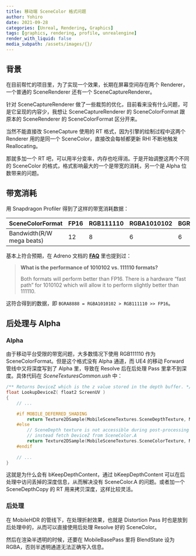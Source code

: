 ```yaml
---
title: 移动端 SceneColor 格式问题
author: Yohiro
date: 2021-09-28
categories: [Unreal, Rendering, Graphics]
tags: [graphics, rendering, profile, unrealengine]
render_with_liquid: false
media_subpath: /assets/images/{}/
---
```

## 背景

在目前帮忙的项目里，为了实现一个效果，长期在屏幕空间存在两个 Renderer，一个普通的 SceneRenderer 还有一个 SceneCaptureRenderer。

针对 SceneCaptureRenderer 做了一些裁剪的优化，目前看来没有什么问题，可是它呈现的内容少，我想让 SceneCaptureRenderer 的 SceneColorFormat 跟原本的 SceneRenderer 的 SceneColorFormat 区分开来。

当然不能直接改 SceneCapture 使用的 RT 格式，因为引擎的绘制过程中这两个 Renderer 用的是同一个 SceneColor，直接改会每帧都更新 RHI 不断地触发 Reallocating。

那就多加一个 RT 吧，可以用半分变率，内存也吃得消。于是开始调整这两个不同的 SceneColor 的格式，格式影响最大的一个是带宽的消耗，另一个是 Alpha 位数带来的问题。

## 带宽消耗

用 Snapdragon Profiler 得到了这样的带宽消耗数据：

| SceneColorFormat          | FP16 | RGB111110 | RGBA1010102 | BGRA8888 |
|:--------------------------|:-----|:----------|:------------|:---------|
| Bandwidth(R/W mega beats) | 12   | 8         | 6           | 6        |

基本上符合预期，在 Adreno 文档的 [**FAQ**](https://developer.qualcomm.com/sites/default/files/docs/adreno-gpu/snapdragon-game-toolkit/gdg/gpu/faq.html#what-is-the-performance-of-1010102-vs-111110-formats) 里也提到过：

> **What is the performance of 1010102 vs. 111110 formats?**
>
> Both formats will perform better than FP16.
> There is a hardware “fast path” for 1010102 which will allow it to perform slightly better than 111110.

这符合得到的数据，即 `BGRA8888 = RGBA1010102 > RGB111110 >> FP16`。

## 后处理与 Alpha

### Alpha

由于移动平台受限的带宽问题，大多数情况下使用 RGB111110 作为 SceneColorFormat。但是这个格式没有 Alpha 通道，而 UE4 的移动 Forward 管线中又将深度写到了 Alpha 里，导致在 Resolve 后在后处理 Pass 里拿不到深度。具体代码在 *SceneTexturesCommon.ush* 中：

``` c
/** Returns DeviceZ which is the z value stored in the depth buffer. */
float LookupDeviceZ( float2 ScreenUV )
{
    // ...

	#if MOBILE_DEFERRED_SHADING
		return Texture2DSample(MobileSceneTextures.SceneDepthTexture, MobileSceneTextures.SceneDepthTextureSampler, ScreenUV).r;
	#else
		// SceneDepth texture is not accessible during post-processing as we discard it at the end of mobile BasePass
		// instead fetch DeviceZ from SceneColor.A
		return Texture2DSample(MobileSceneTextures.SceneColorTexture, MobileSceneTextures.SceneColorTextureSampler, ScreenUV).a;
	#endif
   
    // ...
}
```

这就是为什么会有 bKeepDepthContent，通过 bKeepDepthContent 可以在后处理中访问丢掉的深度信息，从而解决没有 SceneColor.A 的问题。或者加一个 SceneDepthCopy 的 RT 用来拷贝深度，这样比较灵活。

### 后处理

在 MobileHDR 的管线下，在处理折射效果，也就是 Distortion Pass 时也是放到后处理中的，从而可以直接使用后处理 Resolve 好的 SceneColor。

然后在渲染半透明的时候，还要在 MobileBasePass 里将 BlendState 设为 RGBA，否则半透明通道无法正确写入信息。
